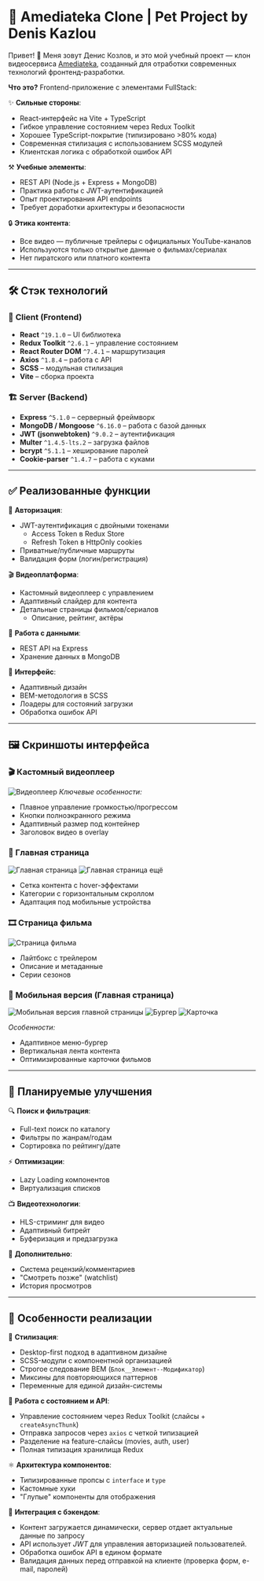 # 🎥 Amediateka Clone | Pet Project by Denis Kazlou

Привет! 👋 Меня зовут Денис Козлов, и это мой учебный проект — клон видеосервиса [Amediateka](https://www.amediateka.ru/), созданный для отработки современных технологий фронтенд-разработки.

**Что это?**
Frontend-приложение с элементами FullStack:

✨ **Сильные стороны**:
- React-интерфейс на Vite + TypeScript
- Гибкое управление состоянием через Redux Toolkit
- Хорошее TypeScript-покрытие (типизировано >80% кода)
- Современная стилизация с использованием SCSS модулей
- Клиентская логика с обработкой ошибок API

⚒️ **Учебные элементы**:
- REST API (Node.js + Express + MongoDB)
- Практика работы с JWT-аутентификацией
- Опыт проектирования API endpoints
- Требует доработки архитектуры и безопасности

🔒 **Этика контента**:
- Все видео — публичные трейлеры с официальных YouTube-каналов
- Используются только открытые данные о фильмах/сериалах
- Нет пиратского или платного контента

---

## 🛠 **Стэк технологий**

### 🚀 **Client (Frontend)**
- **React** `^19.1.0` – UI библиотека
- **Redux Toolkit** `^2.6.1` – управление состоянием
- **React Router DOM** `^7.4.1` – маршрутизация
- **Axios** `^1.8.4` – работа с API
- **SCSS** – модульная стилизация
- **Vite** – сборка проекта

### 🏗 **Server (Backend)**
- **Express** `^5.1.0` – серверный фреймворк
- **MongoDB / Mongoose** `^6.16.0` – работа с базой данных
- **JWT (jsonwebtoken)** `^9.0.2` – аутентификация
- **Multer** `^1.4.5-lts.2` – загрузка файлов
- **bcrypt** `^5.1.1` – хеширование паролей
- **Cookie-parser** `^1.4.7` – работа с куками

---

## ✅ **Реализованные функции**

🔐 **Авторизация**:
- JWT-аутентификация с двойными токенами
  - Access Token в Redux Store
  - Refresh Token в HttpOnly cookies
- Приватные/публичные маршруты
- Валидация форм (логин/регистрация)

🎬 **Видеоплатформа**:
- Кастомный видеоплеер с управлением
- Адаптивный слайдер для контента
- Детальные страницы фильмов/сериалов
  - Описание, рейтинг, актёры


📡 **Работа с данными**:
- REST API на Express
- Хранение данных в MongoDB

🎨 **Интерфейс**:
- Адаптивный дизайн
- BEM-методология в SCSS
- Лоадеры для состояний загрузки
- Обработка ошибок API

---

## 🖼 **Скриншоты интерфейса**

### 🎬 Кастомный видеоплеер
![Видеоплеер](./assets/player-screenshot.jpg)
*Ключевые особенности:*
- Плавное управление громкостью/прогрессом
- Кнопки полноэкранного режима
- Адаптивный размер под контейнер
- Заголовок видео в overlay

### 🎪 Главная страница
![Главная страница](./assets/home-page-screenshot-first.jpg)
![Главная страница ещё](./assets/home-page-screenshot-second.jpg)

- Сетка контента с hover-эффектами
- Категории с горизонтальным скроллом
- Адаптация под мобильные устройства

### 🎞 Страница фильма
![Страница фильма](./assets/movie-page-screenshot.jpg)
- Лайтбокс с трейлером
- Описание и метаданные
- Серии сезонов

### 📱 Мобильная версия (Главная страница)
![Мобильная версия главной страницы](./assets/mobile-home-page-screenshot.jpg)
![Бургер](./assets/burger-menu-screenshot.jpg)
![Карточка](./assets//card-screenshot.jpg)

*Особенности:*
- Адаптивное меню-бургер
- Вертикальная лента контента
- Оптимизированные карточки фильмов
---

## 🚧 **Планируемые улучшения**

🔍 **Поиск и фильтрация**:
- Full-text поиск по каталогу
- Фильтры по жанрам/годам
- Сортировка по рейтингу/дате

⚡ **Оптимизации**:
- Lazy Loading компонентов
- Виртуализация списков

📺 **Видеотехнологии**:
- HLS-стриминг для видео
- Адаптивный битрейт
- Буферизация и предзагрузка

🧩 **Дополнительно**:
- Система рецензий/комментариев
- "Смотреть позже" (watchlist)
- История просмотров

---

## 📌 **Особенности реализации**

🎨 **Стилизация**:
- Desktop-first подход в адаптивном дизайне
- SCSS-модули с компонентной организацией
- Строгое следование BEM (`Блок__Элемент--Модификатор`)
- Миксины для повторяющихся паттернов
- Переменные для единой дизайн-системы

🚀 **Работа с состоянием и API**:
- Управление состоянием через Redux Toolkit (слайсы + `createAsyncThunk`)
- Отправка запросов через `axios` с четкой типизацией
- Разделение на feature-слайсы (movies, auth, user)
- Полная типизация хранилища Redux

⚛️ **Архитектура компонентов**:
- Типизированные пропсы с `interface` и `type`
- Кастомные хуки
- "Глупые" компоненты для отображения

🔌 **Интеграция с бэкендом**:
- Контент загружается динамически, сервер отдает актуальные данные по запросу
- API использует *JWT* для управления авторизацией пользователей.
- Обработка ошибок API в едином формате
- Валидация данных перед отправкой на клиенте (проверка форм, e-mail, паролей)
